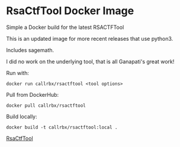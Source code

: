 # RsaCtfTool Docker Image
Simple a Docker build for the latest RSACTFTool

This is an updated image for more recent releases that use python3.

Includes sagemath.

I did no work on the underlying tool, that is all Ganapati's great work!

Run with:
```
docker run callrbx/rsactftool <tool options>
```


Pull from DockerHub:
```
docker pull callrbx/rsactftool
```

Build locally:
```
docker build -t callrbx/rsactftool:local .
```

[RsaCtfTool](https://github.com/Ganapati/RsaCtfTool)